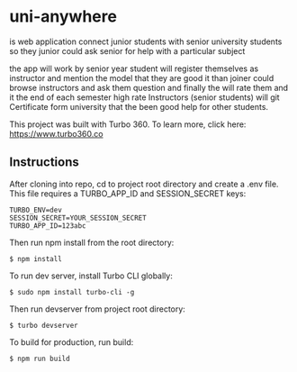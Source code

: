 # uni-anywhere


 is web application connect  junior  students with senior university  students so they junior could ask senior for help with a particular subject 
 
the app will work by senior year student will register themselves as instructor and mention the model that they are good it  than joiner could browse instructors and ask them question and finally the will rate them and it the end of each semester high rate Instructors  (senior students) will git Certificate form university that the been good help for other students.


This project was built with Turbo 360. To learn more, click here: https://www.turbo360.co

## Instructions
After cloning into repo, cd to project root directory and create a .env file. This file requires a TURBO_APP_ID and SESSION_SECRET keys:

```
TURBO_ENV=dev
SESSION_SECRET=YOUR_SESSION_SECRET
TURBO_APP_ID=123abc
```

Then run npm install from the root directory:

```
$ npm install
```

To run dev server, install Turbo CLI globally:

```
$ sudo npm install turbo-cli -g
```

Then run devserver from project root directory:

```
$ turbo devserver
```

To build for production, run build:

```
$ npm run build
```

